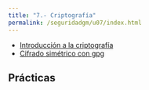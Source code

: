 ```yaml
---
title: "7.- Criptografía"
permalink: /seguridadgm/u07/index.html
---
```


* [Introducción a la criptografía](https://docs.google.com/presentation/d/e/2PACX-1vRe8G_Vy5Y1Ap4pnSzTi-O4ZsLTiH3OXdr7l9qQ14xc8ql8zZ2xx6R3r9lR_ehfT30tQid-4J7WiwOy/pub?start=false&loop=false&delayms=3000)
* [Cifrado simétrico con gpg](gpg.html)

## Prácticas


